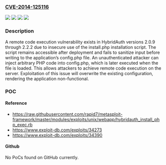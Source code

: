 ### [CVE-2014-125116](https://cve.mitre.org/cgi-bin/cvename.cgi?name=CVE-2014-125116)
![](https://img.shields.io/static/v1?label=Product&message=HybridAuth&color=blue)
![](https://img.shields.io/static/v1?label=Version&message=2.0.9%20&color=brightgreen)
![](https://img.shields.io/static/v1?label=Vulnerability&message=CWE-306%20Missing%20Authentication%20for%20Critical%20Function&color=brightgreen)
![](https://img.shields.io/static/v1?label=Vulnerability&message=CWE-434%20Unrestricted%20Upload%20of%20File%20with%20Dangerous%20Type&color=brightgreen)

### Description

A remote code execution vulnerability exists in HybridAuth versions 2.0.9 through 2.2.2 due to insecure use of the install.php installation script. The script remains accessible after deployment and fails to sanitize input before writing to the application’s config.php file. An unauthenticated attacker can inject arbitrary PHP code into config.php, which is later executed when the file is loaded. This allows attackers to achieve remote code execution on the server. Exploitation of this issue will overwrite the existing configuration, rendering the application non-functional.

### POC

#### Reference
- https://raw.githubusercontent.com/rapid7/metasploit-framework/master/modules/exploits/unix/webapp/hybridauth_install_php_exec.rb
- https://www.exploit-db.com/exploits/34273
- https://www.exploit-db.com/exploits/34390

#### Github
No PoCs found on GitHub currently.

